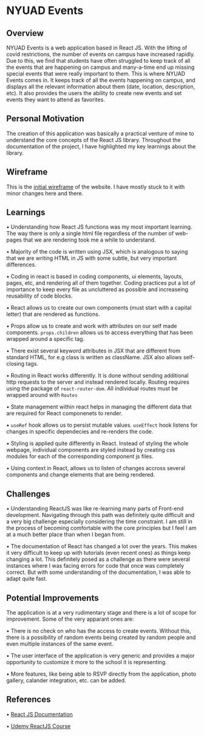 # NYUAD Events

## Overview

NYUAD Events is a web application based in React JS. With the lifting of covid restrictions, the number of events on campus have increased rapidly. Due to this, we find that students have often struggled to keep track of all the events that are happening on campus and many-a-time end up missing special events that were really important to them. This is where NYUAD Events comes in. It keeps track of all the events happening on campus, and displays all the relevant information about them (date, location, description, etc). It also provides the users the ability to create new events and set events they want to attend as favorites.

## Personal Motivation

The creation of this application was basically a practical venture of mine to understand the core concepts of the React JS library. Throughout the documentation of the project, I have highlighted my key learnings about the library.

## Wireframe

This is the [initial wireframe](https://github.com/swostikpati/Connections-Lab-Fall-22/blob/main/Week%2011/nyuad-events/NYUAD%20Events_wireframe.pdf) of the website. I have mostly stuck to it with minor changes here and there.

## Learnings

• Understanding how React JS functions was my most important learning. The way there is only a single html file regardless of the number of web-pages that we are rendering took me a while to understand.

• Majority of the code is written using JSX, which is analogous to saying that we are writing HTML in JS with some subtle, but very important differences.

• Coding in react is based in coding components, ui elements, layouts, pages, etc, and rendering all of them together. Coding practices put a lot of importance to keep every file as uncluttered as possible and increaseing reusability of code blocks.

• React allows us to create our own components (must start with a capital letter) that are rendered as functions.

• Props allow us to create and work with attributes on our self made components. ```props.children``` allows us to access everything that has been wrapped around a specific tag. 

• There exist several keyword attributes in JSX that are different from standard HTML, for e.g class is written as className. JSX also allows self-closing tags.

• Routing in React works differently. It is done without sending additional http requests to the server and instead rendered locally. Routing requires using the package of ```react-router-dom```. All individual routes must be wrapped around with ```Routes```

• State management within react helps in managing the different data that are required for React componenets to render.

• ```useRef``` hook allows us to persist mutable values. ```useEffect``` hook listens for changes in specific dependecies and re-renders the code.

• Styling is applied quite differently in React. Instead of styling the whole webpage, individual components are styled instead by creating css modules for each of the corresponding component js files.

• Using context in React, allows us to listen of changes accross several components and change elements that are being rendered.

## Challenges

• Understanding ReactJS was like re-learning many parts of Front-end development. Navigating through this path was definitely quite difficult and a very big challenge especially considering the time constraint. I am still in the process of becoming comfortable with the core principles but I feel I am at a much better place than when I began from.

• The documentation of React has changed a lot over the years. This makes it very difficult to keep up with tutorials (even recent ones) as things keep changing a lot. This definitely posed as a challenge as there were several instances where I was facing errors for code that once was completely correct. But with some understanding of the documentation, I was able to adapt quite fast.

## Potential Improvements

The application is at a very rudimentary stage and there is a lot of scope for improvement. Some of the very apparant ones are:

• There is no check on who has the access to create events. Without this, there is a possibility of random events being created by random people and even multiple instances of the same event.

• The user interface of the application is very generic and provides a major opportunity to customize it more to the school it is representing. 

• More features, like being able to RSVP directly from the application, photo gallery, calander integration, etc. can be added.

## References

• [React JS Documentation](https://reactjs.org/docs/getting-started.html)

• [Udemy ReactJS Course](https://www.udemy.com/course/react-the-complete-guide-incl-redux/)

